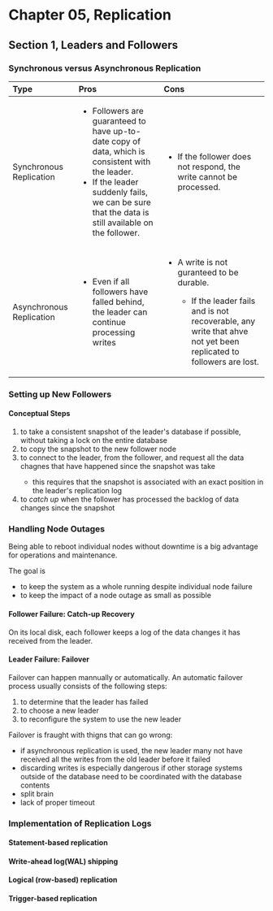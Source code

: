 # Chapter 05, Replication
## Section 1, Leaders and Followers

### Synchronous versus Asynchronous Replication

| Type                     | Pros                                                                                                                                                                                                                    | Cons                                                                                                                                                                                      |
| :----------------------- | :---------------------------------------------------------------------------------------------------------------------------------------------------------------------------------------------------------------------- | :---------------------------------------------------------------------------------------------------------------------------------------------------------------------------------------- |
| Synchronous Replication  | <ul><li>Followers are guaranteed to have up-to-date copy of data, which is consistent with the leader.</li><li>If the leader suddenly fails, we can be sure that the data is still available on the follower.</li></ul> | <ul><li>If the follower does not respond, the write cannot be processed.</li><ul>                                                                                                         |
| Asynchronous Replication | <ul><li>Even if all followers have falled behind, the leader can continue processing writes</li></ul>                                                                                                                   | <ul><li>A write is not guranteed to be durable.</li><ul><li>If the leader fails and is not recoverable, any write that ahve not yet been replicated to followers are lost.</li></ul></ul> |


### Setting up New Followers

#### Conceptual Steps

<ol>
    <li>to take a consistent snapshot of the leader's database if possible, without taking a lock on the entire database</li>
    <li>to copy the snapshot to the new follower node</li>
    <li>to connect to the leader, from the follower, and request all the data chagnes that have happened since the snapshot was take</li>
    <ul><li>this requires that the snapshot is associated with an exact position in the leader's replication log</li></ul>
    <li>to <em>catch up</em> when the follower has processed the backlog of data changes since the snapshot</li>
</ol>


### Handling Node Outages

<p>Being able to reboot individual nodes without downtime is a big advantage for operations and maintenance.</p>
<p>The goal is </p>
<ul><li>to keep the system as a whole running despite individual node failure</li>
<li>to keep the impact of a node outage as small as possible</li></ul></p>

#### Follower Failure: Catch-up Recovery

On its local disk, each follower keeps a log of the data changes it has received from the leader.

#### Leader Failure: Failover

Failover can happen mannually or automatically. An automatic failover process usually consists of the following steps:
<ol>
    <li>to determine that the leader has failed</li>
    <li>to choose a new leader</li>
    <li>to reconfigure the system to use the new leader</li>
</ol>

Failover is fraught with thigns that can go wrong:
<ul>
    <li>if asynchronous replication is used, the new leader many not have received all the writes from the old leader before it failed</li>
    <li>discarding writes is especially dangerous if other storage systems outside of the database need to be coordinated with the database contents</li>
    <li>split brain</li>
    <li>lack of proper timeout</li>
</ul>

### Implementation of Replication Logs

#### Statement-based replication

#### Write-ahead log(WAL) shipping

#### Logical (row-based) replication

#### Trigger-based replication
